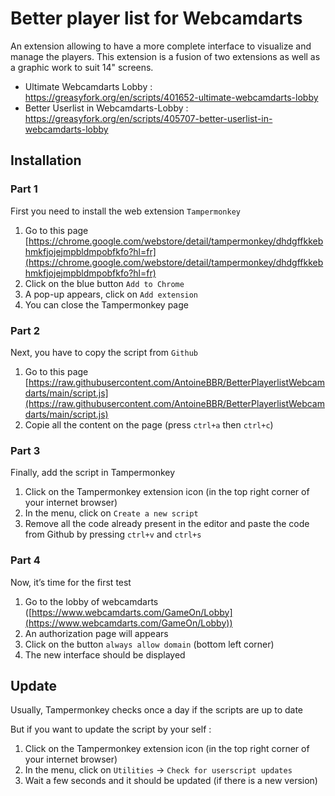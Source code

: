 # Better player list for Webcamdarts
An extension allowing to have a more complete interface to visualize and manage the players.
This extension is a fusion of two extensions as well as a graphic work to suit 14" screens.

- Ultimate Webcamdarts Lobby : https://greasyfork.org/en/scripts/401652-ultimate-webcamdarts-lobby
- Better Userlist in Webcamdarts-Lobby : https://greasyfork.org/en/scripts/405707-better-userlist-in-webcamdarts-lobby

## Installation

### Part 1

First you need to install the web extension `Tampermonkey`

1. Go to this page
[https://chrome.google.com/webstore/detail/tampermonkey/dhdgffkkebhmkfjojejmpbldmpobfkfo?hl=fr](https://chrome.google.com/webstore/detail/tampermonkey/dhdgffkkebhmkfjojejmpbldmpobfkfo?hl=fr)
2. Click on the blue button `Add to Chrome`
3. A pop-up appears, click on `Add extension`
4. You can close the Tampermonkey page

### Part 2

Next, you have to copy the script from `Github`

1. Go to this page
[https://raw.githubusercontent.com/AntoineBBR/BetterPlayerlistWebcamdarts/main/script.js](https://raw.githubusercontent.com/AntoineBBR/BetterPlayerlistWebcamdarts/main/script.js)
2. Copie all the content on the page (press `ctrl+a` then `ctrl+c`)

### Part 3

Finally, add the script in Tampermonkey

1. Click on the Tampermonkey extension icon (in the top right corner of your internet browser)
2. In the menu, click on `Create a new script`
3. Remove all the code already present in the editor and paste the code from Github by pressing `ctrl+v` and `ctrl+s`

### Part 4

Now, it’s time for the first test

1. Go to the lobby of webcamdarts ([https://www.webcamdarts.com/GameOn/Lobby](https://www.webcamdarts.com/GameOn/Lobby))
2. An authorization page will appears
3. Click on the button `always allow domain` (bottom left corner)
4. The new interface should be displayed

## Update

Usually, Tampermonkey checks once a day if the scripts are up to date

But if you want to update the script by your self :

1. Click on the Tampermonkey extension icon (in the top right corner of your internet browser)
2. In the menu, click on `Utilities` → `Check for userscript updates`
3. Wait a few seconds and it should be updated (if there is a new version)
